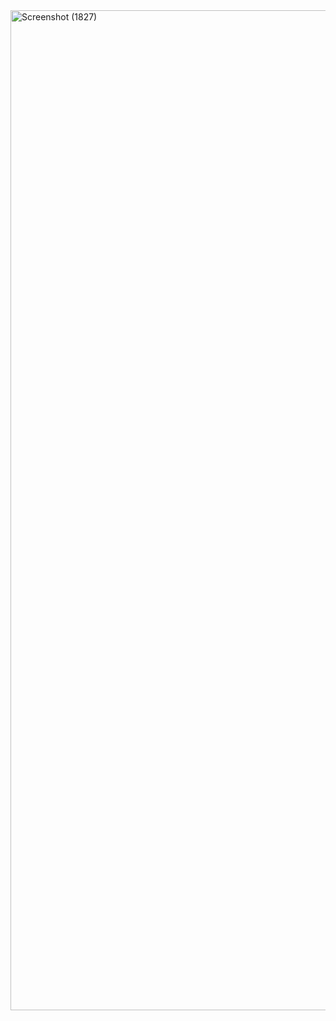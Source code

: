 <img width="2560" height="1600" alt="Screenshot (1827)" src="https://github.com/user-attachments/assets/017efe55-734b-4448-99a2-2bdda889c634" />
